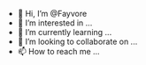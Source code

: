 - 👋 Hi, I’m @Fayvore
- 👀 I’m interested in ...
- 🌱 I’m currently learning ...
- 💞️ I’m looking to collaborate on ...
- 📫 How to reach me ...

<!---
Fayvore/Fayvore is a ✨ special ✨ repository because its `README.md` (this file) appears on your GitHub profile.
You can click the Preview link to take a look at your changes.
--->
